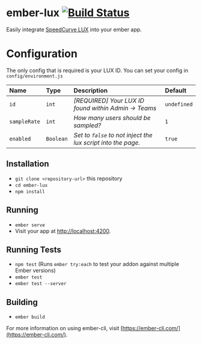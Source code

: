 # ember-lux [![Build Status](https://travis-ci.org/dollarshaveclub/ember-lux.svg?branch=master)](https://travis-ci.org/dollarshaveclub/ember-lux)

Easily integrate [SpeedCurve LUX](https://speedcurve.com/features/lux/) into your ember app.

# Configuration

The only config that is required is your LUX ID. You can set your config in `config/environment.js`

Name | Type | Description | Default
:--- | :--- | :--- | :---
`id` | `int` | _[REQUIRED] Your LUX ID found within Admin -> Teams_ | `undefined`
`sampleRate` | `int` | _How many users should be sampled?_ | `1`
`enabled` | `Boolean` | _Set to `false` to not inject the lux script into the page._ | `true`

## Installation

* `git clone <repository-url>` this repository
* `cd ember-lux`
* `npm install`

## Running

* `ember serve`
* Visit your app at [http://localhost:4200](http://localhost:4200).

## Running Tests

* `npm test` (Runs `ember try:each` to test your addon against multiple Ember versions)
* `ember test`
* `ember test --server`

## Building

* `ember build`

For more information on using ember-cli, visit [https://ember-cli.com/](https://ember-cli.com/).
